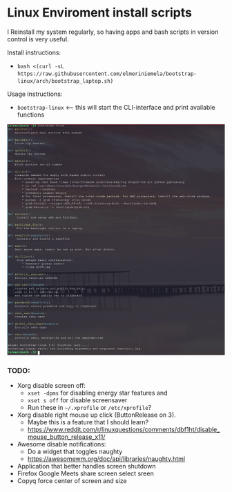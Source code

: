 # Linux Enviroment install scripts

I Reinstall my system regularly, so having apps and bash scripts in version control is very useful.

Install instructions:

* `bash <(curl -sL https://raw.githubusercontent.com/elmeriniemela/bootstrap-linux/arch/bootstrap_laptop.sh)`


Usage instructions:

* `bootstrap-linux` <-- this will start the CLI-interface and print available functions


![alt text](https://raw.githubusercontent.com/elmeriniemela/bootstrap-linux/arch/files/bootstrap-linux.png)

### TODO:

* Xorg disable screen off:
    * `xset -dpms` for disabling energy star features and
    * `xset s off` for disable screensaver
    * Run these in  `~/.xprofile` or `/etc/xprofile`?
* Xorg disable right mouse up click (ButtonRelease on 3).
    * Maybe this is a feature that I should learn?
    * https://www.reddit.com/r/linuxquestions/comments/dbf1ht/disable_mouse_button_release_x11/
* Awesome disable notifications:
    * Do a widget that toggles naughty
    * https://awesomewm.org/doc/api/libraries/naughty.html
* Application that better handles screen shutdown
* Firefox Google Meets share screen select sreen
* Copyq force center of screen and size
